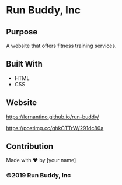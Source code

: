 # Run Buddy, Inc

## Purpose
A website that offers fitness training services. 

## Built With
* HTML
* CSS

## Website
https://lernantino.github.io/run-buddy/

https://postimg.cc/qhkCTTrW/291dc80a

## Contribution
Made with ❤️ by [your name]

### ©️2019 Run Buddy, Inc 
